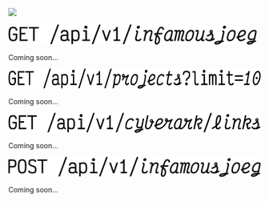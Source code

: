![](https://raw.githubcontent.com/infamousjoeg/infamousjoeg/assets/header.png)

<img src="https://github.com/infamousjoeg/infamousjoeg/blob/master/assets/about.png" height="40">

Coming soon...

<img src="https://github.com/infamousjoeg/infamousjoeg/blob/master/assets/top10_projects.png" height="40">

Coming soon...

<img src="https://github.com/infamousjoeg/infamousjoeg/blob/master/assets/cyberark_links.png" height="40">

Coming soon...

<img src="https://github.com/infamousjoeg/infamousjoeg/blob/master/assets/contact.png" height="40">

Coming soon...